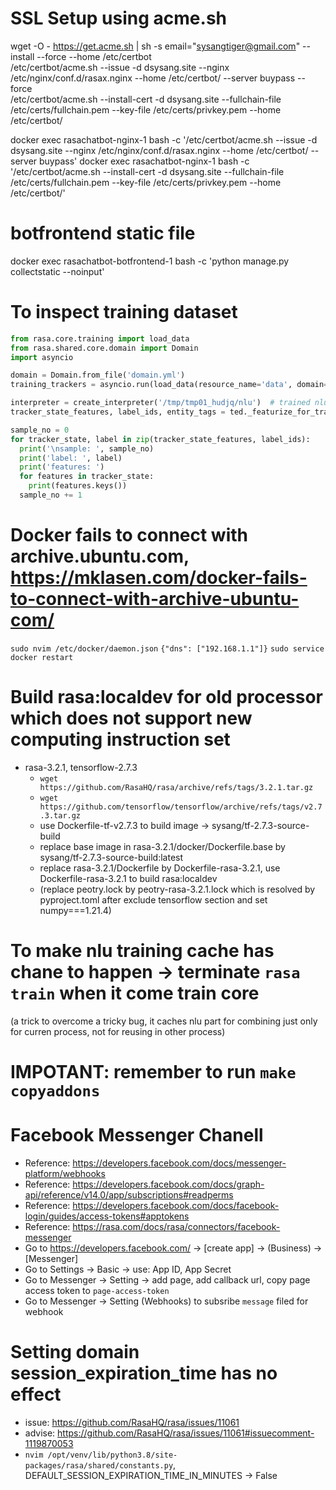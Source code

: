 # SSL Setup using acme.sh
wget -O -  https://get.acme.sh | sh -s email="sysangtiger@gmail.com" --install --force --home /etc/certbot  
/etc/certbot/acme.sh --issue -d dsysang.site --nginx /etc/nginx/conf.d/rasax.nginx --home /etc/certbot/ --server buypass --force  
/etc/certbot/acme.sh --install-cert -d dsysang.site --fullchain-file /etc/certs/fullchain.pem --key-file /etc/certs/privkey.pem --home /etc/certbot/

docker exec rasachatbot-nginx-1 bash -c '/etc/certbot/acme.sh --issue -d dsysang.site --nginx /etc/nginx/conf.d/rasax.nginx --home /etc/certbot/ --server buypass'
docker exec rasachatbot-nginx-1 bash -c '/etc/certbot/acme.sh --install-cert -d dsysang.site --fullchain-file /etc/certs/fullchain.pem --key-file /etc/certs/privkey.pem --home /etc/certbot/'

# botfrontend static file
docker exec rasachatbot-botfrontend-1 bash -c 'python manage.py collectstatic --noinput'

# To inspect training dataset
```python
from rasa.core.training import load_data
from rasa.shared.core.domain import Domain
import asyncio

domain = Domain.from_file('domain.yml')
training_trackers = asyncio.run(load_data(resource_name='data', domain=domain, augmentation_factor=0))

interpreter = create_interpreter('/tmp/tmp01_hudjq/nlu')  # trained nlu model
tracker_state_features, label_ids, entity_tags = ted._featurize_for_training(training_trackers, domain, interpreter)
```

```python
sample_no = 0
for tracker_state, label in zip(tracker_state_features, label_ids):
  print('\nsample: ', sample_no)
  print('label: ', label)
  print('features: ')
  for features in tracker_state:
    print(features.keys())
  sample_no += 1
```

# Docker fails to connect with archive.ubuntu.com, https://mklasen.com/docker-fails-to-connect-with-archive-ubuntu-com/
`sudo nvim /etc/docker/daemon.json`
`{"dns": ["192.168.1.1"]}`
`sudo service docker restart`

# Build rasa:localdev for old processor which does not support new computing instruction set
- rasa-3.2.1, tensorflow-2.7.3
  + `wget https://github.com/RasaHQ/rasa/archive/refs/tags/3.2.1.tar.gz`
  + `wget https://github.com/tensorflow/tensorflow/archive/refs/tags/v2.7.3.tar.gz`
  + use Dockerfile-tf-v2.7.3 to build image -> sysang/tf-2.7.3-source-build
  + replace base image in rasa-3.2.1/docker/Dockerfile.base by sysang/tf-2.7.3-source-build:latest
  + replace rasa-3.2.1/Dockerfile by Dockerfile-rasa-3.2.1, use Dockerfile-rasa-3.2.1 to build rasa:localdev
  + (replace peotry.lock by peotry-rasa-3.2.1.lock which is resolved by pyproject.toml after exclude tensorflow section and set numpy===1.21.4)

# To make nlu training cache has chane to happen -> terminate `rasa train` when it come train core
(a trick to overcome a tricky bug, it caches nlu part for combining just only for curren  process, not for reusing in other process)

# IMPOTANT: remember to run `make copyaddons`

# Facebook Messenger Chanell
- Reference: https://developers.facebook.com/docs/messenger-platform/webhooks
- Reference: https://developers.facebook.com/docs/graph-api/reference/v14.0/app/subscriptions#readperms
- Reference: https://developers.facebook.com/docs/facebook-login/guides/access-tokens#apptokens
- Reference: https://rasa.com/docs/rasa/connectors/facebook-messenger
- Go to https://developers.facebook.com/ -> [create app] -> (Business) -> [Messenger]
- Go to Settings -> Basic -> use: App ID, App Secret
- Go to Messenger -> Setting -> add page, add callback url, copy page access token to `page-access-token`
- Go to Messenger -> Setting (Webhooks) to subsribe `message` filed for webhook

# Setting domain session_expiration_time has no effect
- issue: https://github.com/RasaHQ/rasa/issues/11061
- advise: https://github.com/RasaHQ/rasa/issues/11061#issuecomment-1119870053
- `nvim /opt/venv/lib/python3.8/site-packages/rasa/shared/constants.py`, DEFAULT_SESSION_EXPIRATION_TIME_IN_MINUTES -> False
